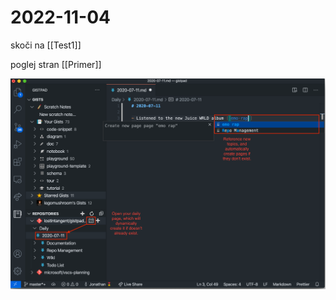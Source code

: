 # 2022-11-04

skoči na [[Test1]]

poglej stran [[Primer]]

![image](https://github.com/feferd/repo-wiki-test/raw/main/images/Fri_Nov_04_2022_1667599102255.png)